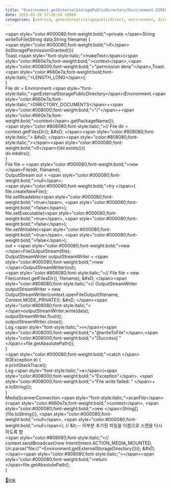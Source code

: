 ```yaml
---
title: "Environment.getExternalStoragePublicDirectory(Environment.DIRECTORY_DOCUMENTS)  파일 추가 후, 윈도우에서 안 보일 경우. not showing on windows explorer"
date: 2019-03-20 17:26:58 +0900
categories: [android, getexternalstoragepublicdirect, environment, directory_documents]
---
```


&lt;span style="color:#000080;font-weight:bold;"&gt;private &lt;/span&gt;String writeToFile(String data,String filename) {  
&lt;span style="color:#000080;font-weight:bold;"&gt;if&lt;/span&gt;(isStoragePermissionGranted()){  
            Toast.&lt;span style="font-style:italic;"&gt;makeText&lt;/span&gt;(&lt;span style="color:#660e7a;font-weight:bold;"&gt;context&lt;/span&gt;,&lt;span style="color:#008000;font-weight:bold;"&gt;"permission deny"&lt;/span&gt;,Toast.&lt;span style="color:#660e7a;font-weight:bold;font-style:italic;"&gt;LENGTH_LONG&lt;/span&gt;);  
        }  
        File dir = Environment.&lt;span style="font-style:italic;"&gt;getExternalStoragePublicDirectory&lt;/span&gt;(Environment.&lt;span style="color:#660e7a;font-style:italic;"&gt;DIRECTORY_DOCUMENTS&lt;/span&gt;+&lt;span style="color:#008000;font-weight:bold;"&gt;"/"&lt;/span&gt;+&lt;span style="color:#660e7a;font-weight:bold;"&gt;context&lt;/span&gt;.getPackageName());  
&lt;span style="color:#808080;font-style:italic;"&gt;//        File dir = context.getFilesDir();  &amp;#xD;
&lt;/span&gt;&lt;span style="color:#808080;font-style:italic;"&gt;  &amp;#xD;
&lt;/span&gt;&lt;span style="color:#808080;font-style:italic;"&gt;&lt;/span&gt;&lt;span style="color:#000080;font-weight:bold;"&gt;if&lt;/span&gt;(!dir.exists()){  
            dir.mkdirs();  
        }  
        File file = &lt;span style="color:#000080;font-weight:bold;"&gt;new &lt;/span&gt;File(dir, filename);  
        OutputStream out = &lt;span style="color:#000080;font-weight:bold;"&gt;null&lt;/span&gt;;  
&lt;span style="color:#000080;font-weight:bold;"&gt;try &lt;/span&gt;{  
            file.createNewFile();  
            file.setReadable(&lt;span style="color:#000080;font-weight:bold;"&gt;true&lt;/span&gt;, &lt;span style="color:#000080;font-weight:bold;"&gt;false&lt;/span&gt;);  
            file.setExecutable(&lt;span style="color:#000080;font-weight:bold;"&gt;true&lt;/span&gt;, &lt;span style="color:#000080;font-weight:bold;"&gt;false&lt;/span&gt;);  
            file.setWritable(&lt;span style="color:#000080;font-weight:bold;"&gt;true&lt;/span&gt;, &lt;span style="color:#000080;font-weight:bold;"&gt;false&lt;/span&gt;);  
            out = &lt;span style="color:#000080;font-weight:bold;"&gt;new &lt;/span&gt;FileOutputStream(file);  
            OutputStreamWriter outputStreamWriter = &lt;span style="color:#000080;font-weight:bold;"&gt;new &lt;/span&gt;OutputStreamWriter(out);  
&lt;span style="color:#808080;font-style:italic;"&gt;//            File file = new File(context.getFilesDir(), filename);  &amp;#xD;
&lt;/span&gt;&lt;span style="color:#808080;font-style:italic;"&gt;//            OutputStreamWriter outputStreamWriter = new OutputStreamWriter(context.openFileOutput(filename, Context.MODE_PRIVATE));  &amp;#xD;
&lt;/span&gt;&lt;span style="color:#808080;font-style:italic;"&gt;&lt;/span&gt;outputStreamWriter.write(data);  
            outputStreamWriter.flush();  
            outputStreamWriter.close();  
            Log.&lt;span style="font-style:italic;"&gt;v&lt;/span&gt;(&lt;span style="color:#008000;font-weight:bold;"&gt;"@writeToFile"&lt;/span&gt;,&lt;span style="color:#008000;font-weight:bold;"&gt;"[Success] "&lt;/span&gt;+file.getAbsolutePath());  
        }  
&lt;span style="color:#000080;font-weight:bold;"&gt;catch &lt;/span&gt;(IOException e) {  
            e.printStackTrace();  
            Log.&lt;span style="font-style:italic;"&gt;e&lt;/span&gt;(&lt;span style="color:#008000;font-weight:bold;"&gt;"Exception"&lt;/span&gt;, &lt;span style="color:#008000;font-weight:bold;"&gt;"File write failed: " &lt;/span&gt;+ e.toString());  
        }  
        MediaScannerConnection.&lt;span style="font-style:italic;"&gt;scanFile&lt;/span&gt;(&lt;span style="color:#660e7a;font-weight:bold;"&gt;context&lt;/span&gt;, &lt;span style="color:#000080;font-weight:bold;"&gt;new &lt;/span&gt;String[] {file.toString()}, &lt;span style="color:#000080;font-weight:bold;"&gt;null&lt;/span&gt;, &lt;span style="color:#000080;font-weight:bold;"&gt;null&lt;/span&gt;); // &amp;lt;-- 이부분 추가된 파일을 이름으로 스캔을 다시 하도록 함  
&lt;span style="color:#808080;font-style:italic;"&gt;//        context.sendBroadcast(new Intent(Intent.ACTION_MEDIA_MOUNTED, Uri.parse("file://"+Environment.getExternalStorageDirectory())));  &amp;#xD;
&lt;/span&gt;&lt;span style="color:#808080;font-style:italic;"&gt;&lt;/span&gt;&lt;span style="color:#000080;font-weight:bold;"&gt;return &lt;/span&gt;file.getAbsolutePath();  
    }

  
  
  



[🔗link](http://www.mins01.com/mh/tech/read/1263)